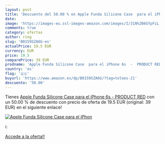 ```yaml
---
layout: post
title: 'Descuento del 50.00 % en Apple Funda Silicone Case  para el iPhon'
date: 
image: 'https://images-eu.ssl-images-amazon.com/images/I/31N%2B6GYpFiL._SL200_.jpg'
comments: true
category: ofertas
author: ring
slug: 'B0159SZA6G-es'
actualPrice: 19.5 EUR
currency: EUR
price: 19.5
comparePrice: 39 EUR
prodname: 'Apple Funda Silicone Case  para el iPhone 6s  -  PRODUCT RED'
country: 'es'
flag: '🇪🇸'
buyurl: 'https://www.amazon.es/dp/B0159SZA6G/?tag=tolees-21'
descuento: '50.00'
---
```


Tienes [Apple Funda Silicone Case  para el iPhone 6s  -  PRODUCT RED](https://www.amazon.es/dp/B0159SZA6G/?tag=tolees-21) con un 50.00 % de descuento con precio de oferta de 19.5 EUR (original: 39 EUR) en el siguiente enlace!

[![Apple Funda Silicone Case  para el iPhon](https://images-eu.ssl-images-amazon.com/images/I/31N%2B6GYpFiL._SL200_.jpg)](https://www.amazon.es/dp/B0159SZA6G/?tag=tolees-21)

ℹ️:


[Accede a la oferta!!](https://www.amazon.es/dp/B0159SZA6G/?tag=tolees-21)
